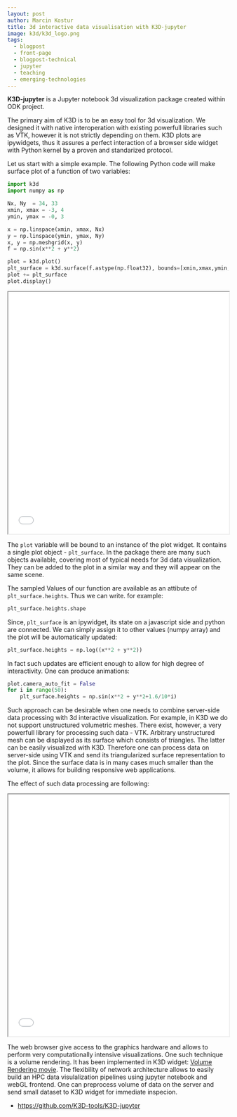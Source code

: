 ```yaml
---
layout: post
author: Marcin Kostur
title: 3d interactive data visualisation with K3D-jupyter
image: k3d/k3d_logo.png
tags:
  - blogpost
  - front-page
  - blogpost-technical
  - jupyter
  - teaching
  - emerging-technologies
---
```



**K3D-jupyter** is a Jupyter notebook 3d visualization package created
within ODK project.

The primary aim of K3D is to be an easy tool for 3d visualization. We
designed it with native interoperation with existing powerfull
libraries such as VTK, however it is not strictly depending on
them. K3D plots are ipywidgets, thus it assures a perfect interaction of
a browser side widget with Python kernel by a proven and standarized
protocol.

Let us start with a simple example. The following Python code will
make surface plot of a function of two variables:


```python
import k3d
import numpy as np

Nx, Ny  = 34, 33
xmin, xmax = -3, 4
ymin, ymax = -0, 3

x = np.linspace(xmin, xmax, Nx)
y = np.linspace(ymin, ymax, Ny)
x, y = np.meshgrid(x, y)
f = np.sin(x**2 + y**2)

plot = k3d.plot()
plt_surface = k3d.surface(f.astype(np.float32), bounds=[xmin,xmax,ymin,ymax])
plot += plt_surface
plot.display()
```

<iframe src="/public/images/k3d/surface.html" height="550" width="100%">></iframe>


The `plot` variable will be bound to an instance of the plot
widget. It contains a single plot object - `plt_surface`. In the
package there are many such objects available, covering most of typical
needs for 3d data visualization. They can be added to the plot in
a similar way and they will appear on the same scene.


The sampled Values of our function are available as an attibute of
`plt_surface.heights`. Thus we can write. for example:

```python
plt_surface.heights.shape
```

Since, `plt_surface` is an ipywidget, its state on a javascript side
and python are connected. We can simply assign it to other values
(numpy array) and the plot will be automatically updated:

```python
plt_surface.heights = np.log((x**2 + y**2))
```

In fact such updates are efficient enough to allow for high degree of
interactivity. One can produce animations:


```python
plot.camera_auto_fit = False 
for i in range(50):
    plt_surface.heights = np.sin(x**2 + y**2+1.6/10*i)
```

 
Such approach can be desirable when one needs to combine server-side
data processing with 3d interactive visualization. For example, in K3D
we do not support unstructured volumetric meshes. There exist,
however, a very powerfull library for processing such data -
VTK. Arbitrary unstructured mesh can be displayed as its surface which
consists of triangles. The latter can be easily visualized with
K3D. Therefore one can process data on server-side using VTK and send
its triangularized surface representation to the plot. Since the
surface data is in many cases much smaller than the volume, it allows
for building responsive web applications.

The effect of such data processing are following:



<iframe src="/public/images/k3d/vtk_cutter.html" height="550" width="100%">></iframe>


The web browser give access to the graphics hardware and allows to
perform very computationally intensive visualizations. One such
technique is a volume rendering. It has been implemented in K3D
widget: [Volume Rendering
movie](https://www.youtube.com/watch?v=ZBYP1hxwUcc).  The flexibility
of network architecture allows to easily build an HPC data
visulalization pipelines using jupyter notebook and webGL
frontend. One can preprocess volume of data on the server and send
small dataset to K3D widget for immediate inspecion.

  - https://github.com/K3D-tools/K3D-jupyter



